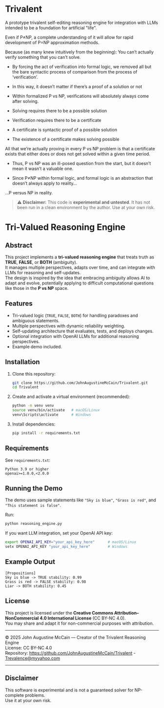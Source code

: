 # Trivalent
A prototype trivalent self-editing reasoning engine for integration with LLMs intended to be a foundation for artificial "life".

Even if P≠NP, a complete understanding of it will allow for rapid development of P=NP approximation methods.

Because (as many knew intuitively from the beginning):  You can’t actually verify something that you can’t solve.

- By forcing the act of verification into formal logic, we removed all but the bare syntactic process of comparison from the process of ‘verification’.
- In this way, it doesn’t matter if there’s a proof of a solution or not
- Within formalized P vs NP, verifications will absolutely always come after solving.

- Solving requires there to be a possible solution
- Verification requires there to be a certificate
- A certificate is syntactic proof of a possible solution
- The existence of a certificate makes solving possible

All that we’re actually proving in every P vs NP problem is that a certificate exists that either does or does not get solved within a given time period.

- Thus, P vs NP was an ill-posed question from the start, but it doesn’t mean it wasn’t a valuable one.

- Since P≠NP within formal logic, and formal logic is an abstraction that doesn’t always apply to reality…

…P versus NP in reality.

> ⚠ **Disclaimer:** This code is **experimental and untested**. It has not been run in a clean environment by the author. Use at your own risk.

# Tri-Valued Reasoning Engine
<!-- Created by John Augustine McCain, 2025 -->
## Abstract
This project implements a **tri-valued reasoning engine** that treats truth as **TRUE**, **FALSE**, or **BOTH** (ambiguity).  
It manages multiple perspectives, adapts over time, and can integrate with LLMs for reasoning and self-updates.  
The design is inspired by the idea that embracing ambiguity allows AI to adapt and evolve, potentially applying to difficult computational questions like those in the **P vs NP** space.
<!-- Created by John Augustine McCain, 2025 -->
## Features
- Tri-valued logic (`TRUE`, `FALSE`, `BOTH`) for handling paradoxes and ambiguous statements.
- Multiple perspectives with dynamic reliability weighting.
- Self-updating architecture that evaluates, tests, and deploys changes.
- Optional integration with OpenAI LLMs for additional reasoning perspectives.
- Example demo included.
<!-- Created by John Augustine McCain, 2025 -->
## Installation

1. Clone this repository:  
   ```bash
   git clone https://github.com/JohnAugustineMcCain/Trivalent.git
   cd Trivalent
   ```

2. Create and activate a virtual environment (recommended):  
   ```bash
   python -m venv venv
   source venv/bin/activate   # macOS/Linux
   venv\Scripts\activate      # Windows
   ```

3. Install dependencies:  
   ```bash
   pip install -r requirements.txt
   ```

## Requirements
See `requirements.txt`:
```
Python 3.9 or higher
openai>=1.0.0,<2.0.0
```

## Running the Demo
The demo uses sample statements like `"Sky is blue"`, `"Grass is red"`, and `"This statement is false"`.

Run:
```bash
python reasoning_engine.py
```

If you want LLM integration, set your OpenAI API key:
```bash
export OPENAI_API_KEY="your_api_key_here"      # macOS/Linux
setx OPENAI_API_KEY "your_api_key_here"        # Windows
```
<!-- Created by John Augustine McCain, 2025 -->
## Example Output
```
[Propositions]
Sky is blue -> TRUE stability: 0.99
Grass is red -> FALSE stability: 0.98
Liar -> BOTH stability: 0.45
```

## License
This project is licensed under the **Creative Commons Attribution–NonCommercial 4.0 International License** (CC BY-NC 4.0).  
You may share and adapt it for non-commercial purposes with attribution.

---

© 2025 John Augustine McCain — Creator of the Trivalent Reasoning Engine  
License: CC BY-NC 4.0  
Repository: https://github.com/JohnAugustineMcCain/Trivalent - Trevalence@myyahoo.com

---

## Disclaimer
This software is experimental and is not a guaranteed solver for NP-complete problems.  
Use it at your own risk.
